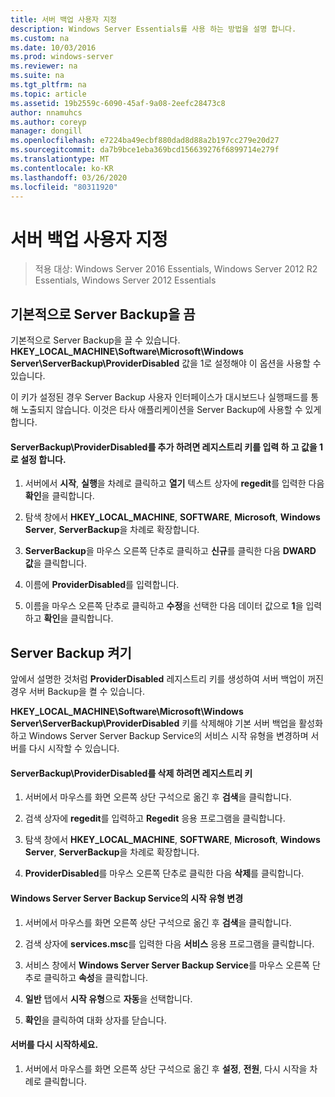 ```yaml
---
title: 서버 백업 사용자 지정
description: Windows Server Essentials를 사용 하는 방법을 설명 합니다.
ms.custom: na
ms.date: 10/03/2016
ms.prod: windows-server
ms.reviewer: na
ms.suite: na
ms.tgt_pltfrm: na
ms.topic: article
ms.assetid: 19b2559c-6090-45af-9a08-2eefc28473c8
author: nnamuhcs
ms.author: coreyp
manager: dongill
ms.openlocfilehash: e7224ba49ecbf880dad8d88a2b197cc279e20d27
ms.sourcegitcommit: da7b9bce1eba369bcd156639276f6899714e279f
ms.translationtype: MT
ms.contentlocale: ko-KR
ms.lasthandoff: 03/26/2020
ms.locfileid: "80311920"
---
```

# <a name="customize-server-backup"></a>서버 백업 사용자 지정

>적용 대상: Windows Server 2016 Essentials, Windows Server 2012 R2 Essentials, Windows Server 2012 Essentials

## <a name="turn-off-server-backup-by-default"></a>기본적으로 Server Backup을 끔  
 기본적으로 Server Backup을 끌 수 있습니다. **HKEY_LOCAL_MACHINE\Software\Microsoft\Windows Server\ServerBackup\ProviderDisabled** 값을 1로 설정해야 이 옵션을 사용할 수 있습니다.  
  
 이 키가 설정된 경우 Server Backup 사용자 인터페이스가 대시보드나 실행패드를 통해 노출되지 않습니다. 이것은 타사 애플리케이션을 Server Backup에 사용할 수 있게 합니다.  
  
#### <a name="to-add-serverbackupproviderdisabled-registry-key-and-set-the-value-to-1"></a>ServerBackup\ProviderDisabled를 추가 하려면 레지스트리 키를 입력 하 고 값을 1로 설정 합니다.  
  
1.  서버에서 **시작**, **실행**을 차례로 클릭하고 **열기** 텍스트 상자에 **regedit**를 입력한 다음 **확인**을 클릭합니다.  
  
2.  탐색 창에서 **HKEY_LOCAL_MACHINE**, **SOFTWARE**, **Microsoft**, **Windows Server**, **ServerBackup**을 차례로 확장합니다.  
  
3.  **ServerBackup**을 마우스 오른쪽 단추로 클릭하고 **신규**를 클릭한 다음 **DWARD 값**을 클릭합니다.  
  
4.  이름에 **ProviderDisabled**를 입력합니다.  
  
5.  이름을 마우스 오른쪽 단추로 클릭하고 **수정**을 선택한 다음 데이터 값으로 **1**을 입력하고 **확인**을 클릭합니다.  
  
## <a name="turn-on-server-backup"></a>Server Backup 켜기  
 앞에서 설명한 것처럼 **ProviderDisabled** 레지스트리 키를 생성하여 서버 백업이 꺼진 경우 서버 Backup을 켤 수 있습니다.  
  
 **HKEY_LOCAL_MACHINE\Software\Microsoft\Windows Server\ServerBackup\ProviderDisabled** 키를 삭제해야 기본 서버 백업을 활성화하고 Windows Server Server Backup Service의 서비스 시작 유형을 변경하며 서버를 다시 시작할 수 있습니다.  
  
#### <a name="to-delete-serverbackupproviderdisabled-registry-key"></a>ServerBackup\ProviderDisabled를 삭제 하려면 레지스트리 키  
  
1.  서버에서 마우스를 화면 오른쪽 상단 구석으로 옮긴 후 **검색**을 클릭합니다.  
  
2.  검색 상자에 **regedit**를 입력하고 **Regedit** 응용 프로그램을 클릭합니다.  
  
3.  탐색 창에서 **HKEY_LOCAL_MACHINE**, **SOFTWARE**, **Microsoft**, **Windows Server**, **ServerBackup**을 차례로 확장합니다.  
  
4.  **ProviderDisabled**를 마우스 오른쪽 단추로 클릭한 다음 **삭제**를 클릭합니다.  
  
#### <a name="change-the-start-type-of-windows-server-server-backup-service"></a>Windows Server Server Backup Service의 시작 유형 변경  
  
1.  서버에서 마우스를 화면 오른쪽 상단 구석으로 옮긴 후 **검색**을 클릭합니다.  
  
2.  검색 상자에 **services.msc**를 입력한 다음 **서비스** 응용 프로그램을 클릭합니다.  
  
3.  서비스 창에서 **Windows Server Server Backup Service**를 마우스 오른쪽 단추로 클릭하고 **속성**을 클릭합니다.  
  
4.  **일반** 탭에서 **시작 유형**으로 **자동**을 선택합니다.  
  
5.  **확인**을 클릭하여 대화 상자를 닫습니다.  
  
#### <a name="restart-the-server"></a>서버를 다시 시작하세요.  
  
1.  서버에서 마우스를 화면 오른쪽 상단 구석으로 옮긴 후 **설정**, **전원**, 다시 시작을 차례로 클릭합니다.
